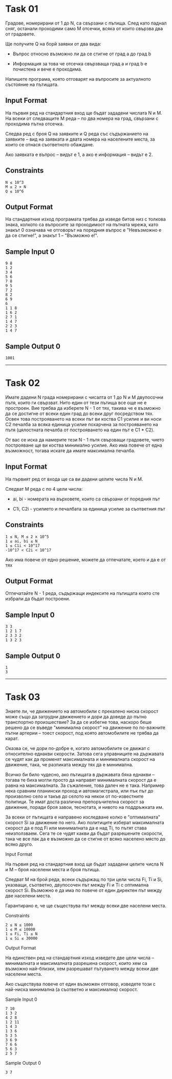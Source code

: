 # Task 01

Градове, номерирани от 1 до N, са свързани с пътища. След като паднал сняг, останали проходими само M отсечки, всяка от които свързва два от градовете.

Ще получите Q на борй заявки от два вида:

- Въпрос относно възможно ли да се стигне от град a до град b

- Информация за това че отсечка свързваща град a и град b е почистена и вече е проходима.

Напишете програма, която отговарят на въпросите за актуалното състояние на пътищата.

## Input Format

На първия ред на стандартния вход ще бъдат зададени числата N и M. На всеки от следващите M реда – по два номера на град, свързани с проходима пътна отсечка.

Следва ред с броя Q на заявките и Q реда със съдържанието на заявките – вид на заявката и двата номера на населените места, за които се отнася съответното обаждане.

Ако заявката е въпрос – видът е 1, а ако е информация – видът е 2.

## Constraints

```
N ≤ 10^3
M ≤ 2 × N
Q ≤ 10^6
```

## Output Format

На стандартния изход програмата трябва да изведе битов низ с толкова знака, колкото са въпросите за проходимост на пътната мрежа, като знакът 0 означава че отговорът на поредния въпрос е "Невъзможно е да се стигне!", а знакът 1 – "Възможно е!".

## Sample Input 0

```
9 8
1 2
3 4
5 6
7 8
9 5
7 2
8 2
6 9
6
1 1 8
1 6 2
2 7 1
1 4 7
2 2 3
1 4 7
```

## Sample Output 0

```
1001
```

***

# Task 02

Имате дадени N града номерирани с чисалта от 1 до N и M двупосочни пътя, които ги свързват. Нито един от тези пътища все още не е простроен. Вие трябва да изберете N - 1 от тях, такива че е възможно да се достигне от всеки един град до всеки друг посредством тях. Освен това построяването на всеки път ви коства C1 усилие и ви носи C2 печалба за всяка единица усилие похарчена за построяването на пътя (цялостната печалба от построяването на един път е C1 * C2).

От вас се иска да намерите тези N - 1 пътя свързващи градовете, чието построяване ще ви коства минимално усилие. Ако има повече от една възможност, тогава искате да имате максимална печалба.

## Input Format

На първият ред от входа ще са ви дадени целите числа N и M.

Следват M реда с по 4 цели числа:

- ai, bi - номерата на върховете, които са свързани от поредния път

- C1i, C2i - усилието и печалбата за единица усилие за съответния път

## Constraints

```
1 ≤ N, M ≤ 2 x 10^5
1 ≤ ai, bi ≤ N
1 ≤ C1i < 10^17
-10^17 < C2i < 10^17
```

Aко има повече от едно решение, можете да отпечатате, което и да е от тях

## Output Format
	
Отпечатайте N - 1 реда, съдържащи индексите на пътищата които сте избрали да бъдат построени.

## Sample Input 0

```
3 3
1 2 1 7
2 3 3 2
1 3 2 3
```

## Sample Output 0

```
1
3
```

***

# Task 03

Знаете ли, че движението на автомобили с прекалено ниска скорост може също да затрудни движението и дори да доведе до пътно транспортно произшествие? За да се избегне това, наскоро беше решено да се въведе "минимална скорост" на движение по по-важните пътни артерии – тоест скорост, под която автомобилите не трябва да карат.

Оказва се, че дори по-добре е, когато автомобилите се движат с относително еднакви скорости. Затова сега управниците на държавата се чудят как да променят максималната и минималната скорост на движение, така, че разликата между тях да е минимална.

Всичко би било чудесно, ако пътищата в държавата бяха еднакви – тогава те биха могли просто да направят минималната скорост да е равна на максималната. За съжаление, това далеч не е така. Например нека сравним планински проход и автомагистрала, или пък път до произволно село и такъв до селото на някои от по-известните политици. Те имат доста различна препоръчителна скорост за движение, поради броя завои, теснотата, и нивото на поддръжката им.

За всеки от пътищата е направено изследване колко е "оптималната" скорост Si за движение по него. Ако политиците изберат максималната скорост да е под Fi или минималната да е над Ti, то пътят става неизползваем. Сега те се чудят какви да бъдат разрешените скорости, така че все пак да е възможно да се стигне от всяко населено място до всяко друго.

Input Format

На първия ред на стандартния вход ще бъдат зададени целите числа N и M – броя населени места и броя пътища.

Следват M на брой реда, всеки съдържащ по три цели числа Fi, Ti и Si, указващи, съответно, двупосочен път между Fi и Ti с оптимална скорост Si. Възможно е да има по повече от един директен път между две населени места.

Гарантирано е, че ще съществува път между всеки две населени места.

Constraints

```
2 ≤ N ≤ 1000
1 ≤ M ≤ 10000
1 ≤ Fi, Ti ≤ N
1 ≤ Si ≤ 30000
```

Output Format

На единствен ред на стандартния изход изведете две цели числа – минималната и максималната разрешена скорост, които хем са възможно най-близки, хем разрешават пътуването между всеки две населени места.

Ако съществува повече от един възможен отговор, изведете този с най-ниска минимална (а съответно и максимална) скорост.

Sample Input 0

```
7 10
1 3 2
4 2 8
1 2 11
1 4 3
1 3 6
5 3 5
3 6 9
7 6 6
5 6 3
2 5 7
```

Sample Output 0

```
3 7
```